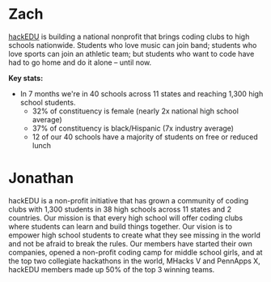 # Zach

[hackEDU](https://hackedu.us) is building a national nonprofit that brings
coding clubs to high schools nationwide. Students who love music can join band;
students who love sports can join an athletic team; but students who want to
code have had to go home and do it alone – until now.
 
**Key stats:**

* In 7 months we're in 40 schools across 11 states and reaching 1,300 high
  school students.
  * 32% of constituency is female (nearly 2x national high school average)
  * 37% of constituency is black/Hispanic (7x industry average)
  * 12 of our 40 schools have a majority of students on free or reduced lunch

# Jonathan

hackEDU is a non-profit initiative that has grown a community of coding clubs
with 1,300 students in 38 high schools across 11 states and 2 countries. Our
mission is that every high school will offer coding clubs where students can
learn and build things together. Our vision is to empower high school students
to create what they see missing in the world and not be afraid to break the
rules. Our members have started their own companies, opened a non-profit coding
camp for middle school girls, and at the top two collegiate hackathons in the
world, MHacks V and PennApps X, hackEDU members made up 50% of the top 3 winning
teams.
